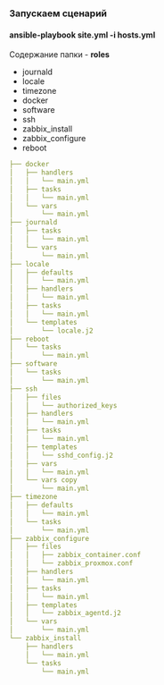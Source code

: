 ### Запускаем сценарий 
#### ansible-playbook site.yml -i hosts.yml

Содержание папки - **roles**
- journald
- locale
- timezone
- docker
- software
- ssh
- zabbix_install
- zabbix_configure
- reboot

```yaml
├── docker
│   ├── handlers
│   │   └── main.yml
│   ├── tasks
│   │   └── main.yml
│   └── vars
│       └── main.yml
├── journald
│   ├── tasks
│   │   └── main.yml
│   └── vars
│       └── main.yml
├── locale
│   ├── defaults
│   │   └── main.yml
│   ├── handlers
│   │   └── main.yml
│   ├── tasks
│   │   └── main.yml
│   └── templates
│       └── locale.j2
├── reboot
│   └── tasks
│       └── main.yml
├── software
│   └── tasks
│       └── main.yml
├── ssh
│   ├── files
│   │   └── authorized_keys
│   ├── handlers
│   │   └── main.yml
│   ├── tasks
│   │   └── main.yml
│   ├── templates
│   │   └── sshd_config.j2
│   ├── vars
│   │   └── main.yml
│   └── vars copy
│       └── main.yml
├── timezone
│   ├── defaults
│   │   └── main.yml
│   └── tasks
│       └── main.yml
├── zabbix_configure
│   ├── files
│   │   ├── zabbix_container.conf
│   │   └── zabbix_proxmox.conf
│   ├── handlers
│   │   └── main.yml
│   ├── tasks
│   │   └── main.yml
│   ├── templates
│   │   └── zabbix_agentd.j2
│   └── vars
│       └── main.yml
└── zabbix_install
    ├── handlers
    │   └── main.yml
    └── tasks
        └── main.yml
```
